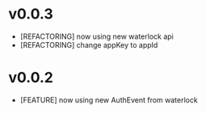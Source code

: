# v0.0.3
* [REFACTORING] now using new waterlock api
* [REFACTORING] change appKey to appId

# v0.0.2
* [FEATURE] now using new AuthEvent from waterlock